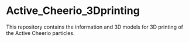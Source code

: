 # Active_Cheerio_3Dprinting
This repository contains the information and 3D models for 3D printing of the Active Cheerio particles. 
